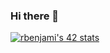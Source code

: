 ### Hi there 👋

<!--
**RicardoValadas13/RicardoValadas13** is a ✨ _special_ ✨ repository because its `README.md` (this file) appears on your GitHub profile.

Here are some ideas to get you started:

- 🔭 I’m currently studying in 42Lisboa
- 🌱 I’m currently learning C/C++
- 📫 How to reach me: benjamim4work@gmail.com
- ⚡ Fun fact: ...
-->

[![rbenjami's 42 stats](https://badge42.vercel.app/api/v2/cli8x30dl007808l6upigpbd7/stats?cursusId=21&coalitionId=109)](https://github.com/JaeSeoKim/badge42)

